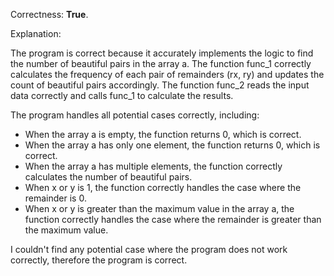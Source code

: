 Correctness: **True**.

Explanation:

The program is correct because it accurately implements the logic to find the number of beautiful pairs in the array a. The function func_1 correctly calculates the frequency of each pair of remainders (rx, ry) and updates the count of beautiful pairs accordingly. The function func_2 reads the input data correctly and calls func_1 to calculate the results.

The program handles all potential cases correctly, including:

* When the array a is empty, the function returns 0, which is correct.
* When the array a has only one element, the function returns 0, which is correct.
* When the array a has multiple elements, the function correctly calculates the number of beautiful pairs.
* When x or y is 1, the function correctly handles the case where the remainder is 0.
* When x or y is greater than the maximum value in the array a, the function correctly handles the case where the remainder is greater than the maximum value.

I couldn't find any potential case where the program does not work correctly, therefore the program is correct.